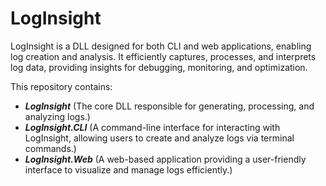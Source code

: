 # LogInsight
LogInsight is a DLL designed for both CLI and web applications, enabling log creation and analysis. It efficiently captures, processes, and interprets log data, providing insights for debugging, monitoring, and optimization.

This repository contains:
- ***LogInsight*** (The core DLL responsible for generating, processing, and analyzing logs.)
- ***LogInsight.CLI*** (A command-line interface for interacting with LogInsight, allowing users to create and analyze logs via terminal commands.)
- ***LogInsight.Web*** (A web-based application providing a user-friendly interface to visualize and manage logs efficiently.)

